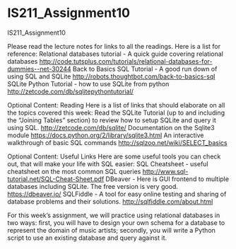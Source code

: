 # IS211_Assignment10
IS211_Assignment10

Please read the lecture notes for links to all the readings. Here is a list for reference:
Relational databases tutorial - A quick guide covering relational databases
http://code.tutsplus.com/tutorials/relational-databases-for-dummies--net-30244
Back to Basics SQL Tutorial - A good run down of using SQL and SQLite
http://robots.thoughtbot.com/back-to-basics-sql
SQLite Python Tutorial - how to use SQLite from python
http://zetcode.com/db/sqlitepythontutorial/

Optional Content: Reading
Here is a list of links that should elaborate on all the topics covered this week:
Read the SQLite Tutorial (up to and including the “Joining Tables” section) to review how to setup SQLite and query it using SQL.
http://zetcode.com/db/sqlite/
Documentation on the Sqlite3 module
https://docs.python.org/2/library/sqlite3.html
An interactive walkthrough of basic SQL commands
http://sqlzoo.net/wiki/SELECT_basics


Optional Content: Useful Links
Here are some useful tools you can check out, that will make your life with SQL easier:
SQL Cheatsheet - useful cheatsheet on the most common SQL queries
http://www.sql-tutorial.net/SQL-Cheat-Sheet.pdf
DBeaver - Here is GUI frontend to multiple databases including SQLite. The free version is very good.
https://dbeaver.io/
SQLFiddle - A tool for easy online testing and sharing of database problems and their solutions.
http://sqlfiddle.com/about.html

For this week’s assignment, we will practice using relational databases in two ways: first, you will have to design your own schema for a database to represent the domain of music artists; secondly, you will write a Python script to use an existing database and query against it.

